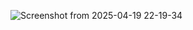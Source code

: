 ![Screenshot from 2025-04-19 22-19-34](https://github.com/user-attachments/assets/46459057-09c9-4c3d-ae15-0ecc73ca5423)
